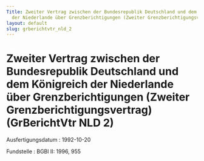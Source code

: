 ```yaml
---
Title: Zweiter Vertrag zwischen der Bundesrepublik Deutschland und dem Königreich
  der Niederlande über Grenzberichtigungen (Zweiter Grenzberichtigungsvertrag)
layout: default
slug: grberichtvtr_nld_2
---
```


# Zweiter Vertrag zwischen der Bundesrepublik Deutschland und dem Königreich der Niederlande über Grenzberichtigungen (Zweiter Grenzberichtigungsvertrag) (GrBerichtVtr NLD 2)

Ausfertigungsdatum
:   1992-10-20

Fundstelle
:   BGBl II: 1996, 955

